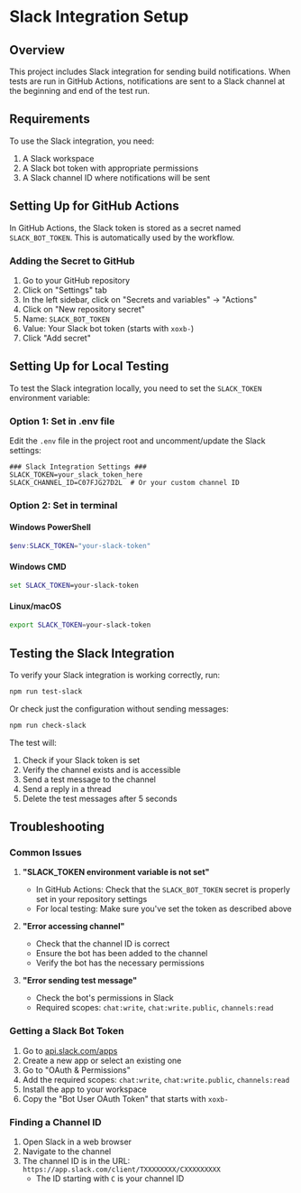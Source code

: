 # Slack Integration Setup

## Overview

This project includes Slack integration for sending build notifications. When tests are run in GitHub Actions, notifications are sent to a Slack channel at the beginning and end of the test run.

## Requirements

To use the Slack integration, you need:

1. A Slack workspace
2. A Slack bot token with appropriate permissions
3. A Slack channel ID where notifications will be sent

## Setting Up for GitHub Actions

In GitHub Actions, the Slack token is stored as a secret named `SLACK_BOT_TOKEN`. This is automatically used by the workflow.

### Adding the Secret to GitHub

1. Go to your GitHub repository
2. Click on "Settings" tab
3. In the left sidebar, click on "Secrets and variables" → "Actions"
4. Click on "New repository secret"
5. Name: `SLACK_BOT_TOKEN`
6. Value: Your Slack bot token (starts with `xoxb-`)
7. Click "Add secret"

## Setting Up for Local Testing

To test the Slack integration locally, you need to set the `SLACK_TOKEN` environment variable:

### Option 1: Set in .env file

Edit the `.env` file in the project root and uncomment/update the Slack settings:

```
### Slack Integration Settings ###
SLACK_TOKEN=your_slack_token_here
SLACK_CHANNEL_ID=C07FJG27D2L  # Or your custom channel ID
```

### Option 2: Set in terminal

#### Windows PowerShell
```powershell
$env:SLACK_TOKEN="your-slack-token"
```

#### Windows CMD
```cmd
set SLACK_TOKEN=your-slack-token
```

#### Linux/macOS
```bash
export SLACK_TOKEN=your-slack-token
```

## Testing the Slack Integration

To verify your Slack integration is working correctly, run:

```bash
npm run test-slack
```

Or check just the configuration without sending messages:

```bash
npm run check-slack
```

The test will:
1. Check if your Slack token is set
2. Verify the channel exists and is accessible
3. Send a test message to the channel
4. Send a reply in a thread
5. Delete the test messages after 5 seconds

## Troubleshooting

### Common Issues

1. **"SLACK_TOKEN environment variable is not set"**
   - In GitHub Actions: Check that the `SLACK_BOT_TOKEN` secret is properly set in your repository settings
   - For local testing: Make sure you've set the token as described above

2. **"Error accessing channel"**
   - Check that the channel ID is correct
   - Ensure the bot has been added to the channel
   - Verify the bot has the necessary permissions

3. **"Error sending test message"**
   - Check the bot's permissions in Slack
   - Required scopes: `chat:write`, `chat:write.public`, `channels:read`

### Getting a Slack Bot Token

1. Go to [api.slack.com/apps](https://api.slack.com/apps)
2. Create a new app or select an existing one
3. Go to "OAuth & Permissions"
4. Add the required scopes: `chat:write`, `chat:write.public`, `channels:read`
5. Install the app to your workspace
6. Copy the "Bot User OAuth Token" that starts with `xoxb-`

### Finding a Channel ID

1. Open Slack in a web browser
2. Navigate to the channel
3. The channel ID is in the URL: `https://app.slack.com/client/TXXXXXXXX/CXXXXXXXXX`
   - The ID starting with `C` is your channel ID